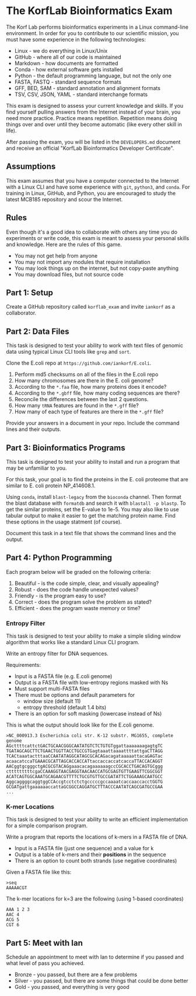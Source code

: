 The KorfLab Bioinformatics Exam
===============================

The Korf Lab performs bioinformatics experiments in a Linux command-line
environment. In order for you to contribute to our scientific mission, you must
have some experience in the following technologies:

+ Linux - we do everything in Linux/Unix
+ GitHub - where all of our code is maintained
+ Markdown - how documents are formatted
+ Conda - how external software gets installed
+ Python - the default programming language, but not the only one
+ FASTA, FASTQ - standard sequence formats
+ GFF, BED, SAM - standard annotation and alignment formats
+ TSV, CSV, JSON, YAML - standard interchange formats

This exam is designed to assess your current knowledge and skills. If you find
yourself pulling answers from the Internet instead of your brain, you need more
practice. Practice means repetition. Repetition means doing things over and
over until they become automatic (like every other skill in life).

After passing the exam, you will be listed in the `DEVELOPERS.md` document and
receive an official "KorfLab Bioinformatics Developer Certificate".

Assumptions
-----------

This exam assumes that you have a computer connected to the Internet with a
Linux CLI and have some experience with `git`, `python3`, and `conda`. For
training in Linux, GitHub, and Python, you are encouraged to study the latest
MCB185 repository and scour the Internet.

Rules
-----

Even though it's a good idea to collaborate with others any time you do
experiments or write code, this exam is meant to assess your personal skills
and knowledge. Here are the rules of this game.

+ You may not get help from anyone
+ You may not import any modules that require installation
+ You may look things up on the internet, but not copy-paste anything
+ You may download files, but not source code


Part 1: Setup
-------------

Create a GitHub repository called `korflab_exam` and invite `iankorf` as a
collaborator.


Part 2: Data Files
------------------

This task is designed to test your ability to work with text files of genomic
data using typical Linux CLI tools like `grep` and `sort`.

Clone the E.coli repo at `https://github.com/iankorf/E.coli`.

1. Perform md5 checksums on all of the files in the E.coli repo
2. How many chromosomes are there in the E. coli genome?
3. According to the `*.faa` file, how many proteins does it encode?
4. According to the `*.gbff` file, how many coding sequences are there?
5. Reconcile the differences between the last 2 questions.
6. How many `tRNA` features are found in the `*.gff` file?
7. How many of each type of features are there in the `*.gff` file?

Provide your answers in a document in your repo. Include the command lines and
their outputs.


Part 3: Bioinformatics Programs
-------------------------------

This task is designed to test your ability to install and run a program that
may be unfamiliar to you.

For this task, your goal is to find the proteins in the E. coli proteome that
are similar to E. coli protein NP_414608.1.

Using `conda`, install `blast-legacy` from the `bioconda` channel. Then format
the blast database with `formatdb` and search it with `blastall -p blastp`. To
get the similar proteins, set the E-value to 1e-5. You may also like to use
tabular output to make it easier to get the matching protein name. Find these
options in the usage statment (of course).

Document this task in a text file that shows the command lines and the output.


Part 4: Python Programming
--------------------------

Each program below will be graded on the following criteria:

1. Beautiful - is the code simple, clear, and visually appealing?
2. Robust - does the code handle unexpected values?
3. Friendly - is the program easy to use?
4. Correct - does the program solve the problem as stated?
5. Efficient - does the program waste memory or time?

### Entropy Filter

This task is designed to test your ability to make a simple sliding window
algorithm that works like a standard Linux CLI program.

Write an entropy filter for DNA sequences.

Requirements:

+ Input is a FASTA file (e.g. E.coli genome)
+ Output is a FASTA file with low-entropy regions masked with Ns
+ Must support multi-FASTA files
+ There must be options and default parameters for
	+ window size (default 11)
	+ entropy threshold (default 1.4 bits)
+ There is an option for soft masking (lowercase instead of Ns)

This is what the output should look like for the E.coli genome.

```
>NC_000913.3 Escherichia coli str. K-12 substr. MG1655, complete genome
AGcttttcattctGACTGCAACGGGCAATATGTCTCTGTGTggattaaaaaaagagtgTC
TGATAGCAGCTTCTGAACTGGTTACCTGCCGTGagtaaattaaaattttattgaCTTAGG
TCACtaaatactttaaCCAATATAGGCATAGCGCACAGacagataaaaattacaGAGTac
acaacatccaTGAAACGCATTAGCACCACCATtaccaccaccatcaccaTTACCACAGGT
AACggtgcgggctgACGCGTACAGgaaacacagaaaaaagccCGCACCTGACAGTGCggg
ctttttttttcgaCCAAAGGTAACGAGGTAACAACCATGCGAGTGTTGAAGTTCGGCGGT
ACATCAGTGGCAAATGCAGAACGTTTTCTGCGTGTTGCCGATATTCTGGAAAGCAATGCC
AggcaggggcaggtggCCAccgtcctctctgcccccgccaaaatcaccaaccacctGGTG
GCGATgattgaaaaaaccattaGCGGCCAGGATGCTTTACCCAATATCAGCGATGCCGAA
...
```

### K-mer Locations

This task is designed to test your ability to write an efficient implementation
for a simple comparison program.

Write a program that reports the locations of k-mers in a FASTA file of DNA.

+ Input is a FASTA file (just one sequence) and a value for k
+ Output is a table of k-mers and their **positions** in the sequence
+ There is an option to count both strands (use negative coordinates)

Given a FASTA file like this:

```
>seq
AAAAACGT
```

The k-mer locations for k=3 are the following (using 1-based coordinates)

```
AAA 1 2 3
AAC 4
ACG 5
CGT 6
```


Part 5: Meet with Ian
---------------------

Schedule an appointment to meet with Ian to determine if you passed and what
level of pass you achieved.

+ Bronze - you passed, but there are a few problems
+ Silver - you passed, but there are some things that could be done better
+ Gold - you passed, and everything is very good
